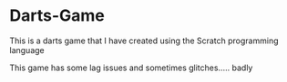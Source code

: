 Darts-Game
==========

This is a darts game that I have created using the Scratch programming language

This game has some lag issues and sometimes glitches..... badly
